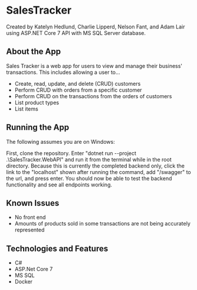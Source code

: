 # SalesTracker

Created by Katelyn Hedlund, Charlie Lipperd, Nelson Fant, and Adam Lair using ASP.NET Core 7 API with MS SQL Server database.

## About the App
Sales Tracker is a web app for users to view and manage their business' transactions. This includes allowing a user to...
 - Create, read, update, and delete (CRUD) customers
 - Perform CRUD with orders from a specific customer
 - Perform CRUD on the transactions from the orders of customers
 - List product types
 - List items

## Running the App
The following assumes you are on Windows:

First, clone the repository. Enter "dotnet run --project .\SalesTracker.WebAPI\" and run it from the terminal while in the root directory. Because this is currently the completed backend only, click the link to the "localhost" shown after running the command, add "/swagger" to the url, and press enter. You should now be able to test the backend functionality and see all endpoints working.

## Known Issues
 - No front end
 - Amounts of products sold in some transactions are not being accurately represented

## Technologies and Features
 - C#
 - ASP.Net Core 7
 - MS SQL
 - Docker
